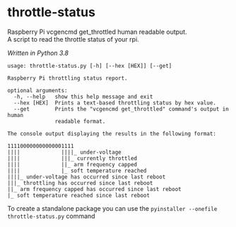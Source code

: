 # throttle-status
Raspberry Pi vcgencmd get_throttled human readable output.<br>
A script to read the throttle status of your rpi. 

_Written in Python 3.8_



```
usage: throttle-status.py [-h] [--hex [HEX]] [--get]

Raspberry Pi throttling status report.

optional arguments:
  -h, --help   show this help message and exit
  --hex [HEX]  Prints a text-based throttling status by hex value.
  --get        Prints the "vcgencmd get_throttled" command's output in human
               readable format.
               
The console output displaying the results in the following format:
```

```
111100000000000001111
||||             ||||_ under-voltage
||||             |||_ currently throttled
||||             ||_ arm frequency capped
||||             |_ soft temperature reached
||||_ under-voltage has occurred since last reboot
|||_ throttling has occurred since last reboot
||_ arm frequency capped has occurred since last reboot
|_ soft temperature reached since last reboot
```
To create a standalone package you can use the
`pyinstaller --onefile throttle-status.py` command
